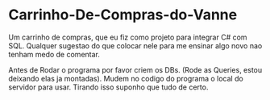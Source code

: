 # Carrinho-De-Compras-do-Vanne
Um carrinho de compras, que eu fiz como projeto para integrar C# com SQL. 
Qualquer sugestao do que colocar nele para me ensinar algo novo nao tenham medo de comentar.

Antes de Rodar o programa por favor criem os DBs. (Rode as Queries, estou deixando elas ja montadas).
Mudem no codigo do programa o local do servidor para usar. Tirando isso suponho que tudo de certo.
